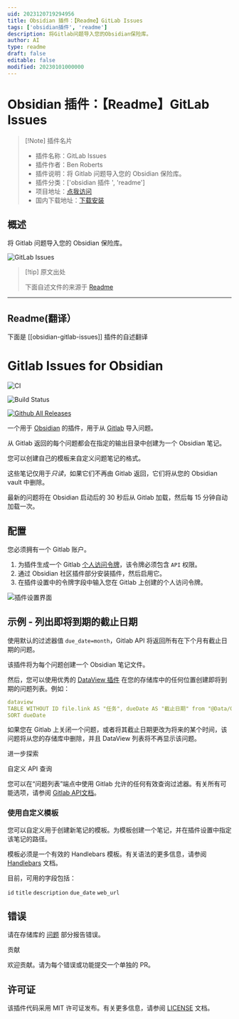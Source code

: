 ```yaml
---
uid: 2023120719294956
title: Obsidian 插件：【Readme】GitLab Issues
tags: ['obsidian插件', 'readme']
description: 将Gitlab问题导入您的Obsidian保险库。
author: AI
type: readme
draft: false
editable: false
modified: 20230101000000
---
```


# Obsidian 插件：【Readme】GitLab Issues

> [!Note] 插件名片
> - 插件名称：GitLab Issues
> - 插件作者：Ben Roberts
> - 插件说明：将 Gitlab 问题导入您的 Obsidian 保险库。
> - 插件分类：['obsidian 插件 ', 'readme']
> - 项目地址：[点我访问](https://github.com/benr77/obsidian-gitlab-issues)
> - 国内下载地址：[下载安装](https://pkmer.cn/products/plugin/pluginMarket/?obsidian-gitlab-issues)

## 概述

将 Gitlab 问题导入您的 Obsidian 保险库。

![GitLab Issues](https://cdn.pkmer.cn/covers/obsidian-gitlab-issues.png!pkmer)

> [!tip] 原文出处
>
>下面自述文件的来源于 [Readme](https://ghproxy.net/https://raw.githubusercontent.com/benr77/obsidian-gitlab-issues/master/README.md)
>

---

## Readme(翻译）

下面是 [[obsidian-gitlab-issues]] 插件的自述翻译

Gitlab Issues for Obsidian
====

![CI](https://github.com/benr77/obsidian-gitlab-issues/actions/workflows/ci.yml/badge.svg)

![Build Status](https://github.com/benr77/obsidian-gitlab-issues/actions/workflows/releases.yml/badge.svg)

[![Github All Releases](https://img.shields.io/github/downloads/benr77/obsidian-gitlab-issues/total.svg)]()

一个用于 [Obsidian](https://obsidian.md/) 的插件，用于从 [Gitlab](https://gitlab.com/) 导入问题。

从 Gitlab 返回的每个问题都会在指定的输出目录中创建为一个 Obsidian 笔记。

您可以创建自己的模板来自定义问题笔记的格式。

这些笔记仅用于*只读*，如果它们不再由 Gitlab 返回，它们将从您的 Obsidian vault 中删除。

最新的问题将在 Obsidian 启动后的 30 秒后从 Gitlab 加载，然后每 15 分钟自动加载一次。

## 配置

您必须拥有一个 Gitlab 账户。

1. 为插件生成一个 Gitlab [个人访问令牌](https://gitlab.com/-/profile/personal_access_tokens)，该令牌必须包含 `API` 权限。
2. 通过 Obsidian 社区插件部分安装插件，然后启用它。
3. 在插件设置中的令牌字段中输入您在 Gitlab 上创建的个人访问令牌。

![插件设置界面](https://cdn.pkmer.cn/covers/obsidian-gitlab-issues_2_0.png!pkmer)

## 示例 - 列出即将到期的截止日期

使用默认的过滤器值 `due_date=month`，Gitlab API 将返回所有在下个月有截止日期的问题。

该插件将为每个问题创建一个 Obsidian 笔记文件。

然后，您可以使用优秀的 [DataView 插件](https://github.com/blacksmithgu/obsidian-dataview) 在您的存储库中的任何位置创建即将到期的问题列表。例如：

```yaml
dataview
TABLE WITHOUT ID file.link AS "任务", dueDate AS "截止日期" from "@Data/Gitlab Issues"
SORT dueDate
```

如果您在 Gitlab 上关闭一个问题，或者将其截止日期更改为将来的某个时间，该问题将从您的存储库中删除，并且 DataView 列表将不再显示该问题。

进一步探索

自定义 API 查询

您可以在“问题列表”端点中使用 Gitlab 允许的任何有效查询过滤器。有关所有可能选项，请参阅 [Gitlab API文档](https://docs.gitlab.com/ee/api/issues.html#list-issues)。

### 使用自定义模板

您可以自定义用于创建新笔记的模板。为模板创建一个笔记，并在插件设置中指定该笔记的路径。

模板必须是一个有效的 Handlebars 模板。有关语法的更多信息，请参阅 [Handlebars](https://handlebarsjs.com/guide/) 文档。

目前，可用的字段包括：

`id` `title` `description` `due_date` `web_url`

## 错误

请在存储库的 [问题](https://github.com/benr77/obsidian-gitlab-issues/issues) 部分报告错误。

贡献

欢迎贡献。请为每个错误或功能提交一个单独的 PR。

## 许可证

该插件代码采用 MIT 许可证发布。有关更多信息，请参阅 [LICENSE](LICENSE.txt) 文档。
